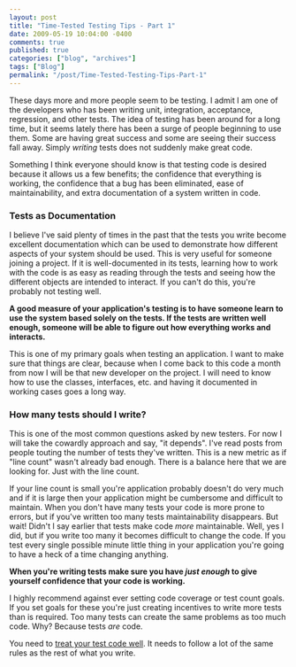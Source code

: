 ```yaml
---
layout: post
title: "Time-Tested Testing Tips - Part 1"
date: 2009-05-19 10:04:00 -0400
comments: true
published: true
categories: ["blog", "archives"]
tags: ["Blog"]
permalink: "/post/Time-Tested-Testing-Tips-Part-1"
---
```

<!-- more -->

<p>These days more and more people seem to be testing. I admit I am one of the developers who has been writing unit, integration, acceptance, regression, and other tests. The idea of testing has been around for a long time, but it seems lately there has been a surge of people beginning to use them. Some are having great success and some are seeing their success fall away. Simply <em>writing</em> tests does not suddenly make great code.</p>
<p>Something I think everyone should know is that testing code is desired because it allows us a few benefits; the confidence that everything is working, the confidence that a bug has been eliminated, ease of maintainability, and extra documentation of a system written in code.</p>
<h3>Tests as Documentation</h3>
<p>I believe I've said plenty of times in the past that the tests you write become excellent documentation which can be used to demonstrate how different aspects of your system should be used. This is very useful for someone joining a project. If it is well-documented in its tests, learning how to work with the code is as easy as reading through the tests and seeing how the different objects are intended to interact. If you can't do this, you're probably not testing well.</p>
<p><strong>A good measure of your application's testing is to have someone learn to use the system based solely on the tests. If the tests are written well enough, someone will be able to figure out how everything works and interacts.</strong></p>
<p>This is one of my primary goals when testing an application. I want to make sure that things are clear, because when I come back to this code a month from now I will be that new developer on the project. I will need to know how to use the classes, interfaces, etc. and having it documented in working cases goes a long way.</p>
<h3>How many tests should I write?</h3>
<p>This is one of the most common questions asked by new testers. For now I will take the cowardly approach and say, "it depends". I've read posts from people touting the number of tests they've written. This is a new metric as if "line count" wasn't already bad enough. There is a balance here that we are looking for. Just with the line count.</p>
<p>If your line count is small you're application probably doesn't do very much and if it is large then your application might be cumbersome and difficult to maintain. When you don't have many tests your code is more prone to errors, but if you've written too many tests maintainability disappears. But wait! Didn't I say earlier that tests make code <em>more</em> maintainable. Well, yes I did, but if you write too many it becomes difficult to change the code. If you test every single possible minute little thing in your application you're going to have a heck of a time changing anything.</p>
<p><strong>When you're writing tests make sure you have <em>just enough</em> to give yourself confidence that your code is working. </strong></p>
<p>I highly recommend against ever setting code coverage or test count goals. If you set goals for these you're just creating incentives to write more tests than is required. Too many tests can create the same problems as too much code. Why? Because tests <em>are</em> code.</p>
<p>You need to <a href="http://brendan.enrick.com/post/2009/02/26/Treat-Your-Tests-Well.aspx" target="_blank">treat your test code well</a>. It needs to follow a lot of the same rules as the rest of what you write.</p>
